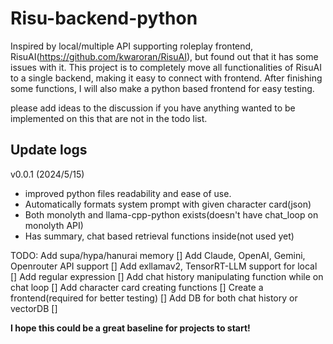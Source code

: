 # Risu-backend-python
Inspired by local/multiple API supporting roleplay frontend, RisuAI(https://github.com/kwaroran/RisuAI), but found out that it has some issues with it.
This project is to completely move all functionalities of RisuAI to a single backend, making it easy to connect with frontend. 
After finishing some functions, I will also make a python based frontend for easy testing.

please add ideas to the discussion if you have anything wanted to be implemented on this that are not in the todo list.


## Update logs
v0.0.1 (2024/5/15)
 - improved python files readability and ease of use.
 - Automatically formats system prompt with given character card(json)
 - Both monolyth and llama-cpp-python exists(doesn't have chat_loop on monolyth API)
 - Has summary, chat based retrieval functions inside(not used yet)

TODO:
Add supa/hypa/hanurai memory []
Add Claude, OpenAI, Gemini, Openrouter API support []
Add exllamav2, TensorRT-LLM support for local []
Add regular expression []
Add chat history manipulating function while on chat loop []
Add character card creating functions []
Create a frontend(required for better testing) [] 
Add DB for both chat history or vectorDB []


**I hope this could be a great baseline for projects to start!**

